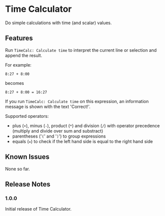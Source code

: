 # Time Calculator

Do simple calculations with time (and scalar) values. 

## Features

Run `TimeCalc: Calculate time` to interpret the current line or selection and append the result.

For example:

`8:27 + 8:00`

becomes 

`8:27 + 8:00 = 16:27`

If you run `TimeCalc: Calculate time` on this expression, an information message is shown with the text 'Correct!'. 

Supported operators:

 - plus (`+`), minus (`-`), product (`*`) and division (`/`) with operator precedence (multiply and divide over sum and substract)
 - parentheses ('`(`' and '`)`') to group expressions
 - equals (`=`) to check if the left hand side is equal to the right hand side

## Known Issues

None so far.

## Release Notes

### 1.0.0

Initial release of Time Calculator.